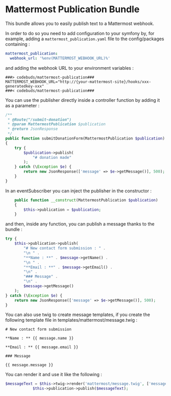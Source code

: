 # Mattermost Publication Bundle

This bundle allows you to easily publish text to a Mattermost webhook.

In order to do so you need to add configuration to your symfony by, for example, adding a `mattermost_publication.yaml` file to the config/packages containing :

```yaml
mattermost_publication:
  webhook_url: '%env(MATTERMOST_WEBHOOK_URL)%'
```

and adding the webhook URL to your environment variables :

```
###> codebuds/mattermost-publication###
MATTERMOST_WEBHOOK_URL="http://{your-mattermost-site}/hooks/xxx-generatedkey-xxx"
###< codebuds/mattermost-publication###
```

You can use the publisher directly inside a controller function by adding it as a parameter : 

```php
/**
 * @Route("/submit-donation")
 * @param MattermostPublication $publication
 * @return JsonResponse
 */
public function submitDonationForm(MattermostPublication $publication)
{
    try {
        $publication->publish(
            "# donation made"
        );
    } catch (\Exception $e) {
        return new JsonResponse(['message' => $e->getMessage()], 500);
    }
}
```

In an eventSubscriber you can inject the publisher in the constructor :

```php
    public function __construct(MattermostPublication $publication)
    {
        $this->publication = $publication;
    }
```

and then, inside any function, you can publish a message thanks to the bundle :

```php
try {
    $this->publication->publish(
        "# New contact form submission : " .
        "\n " .
        "**Name : **" . $message->getName() .
        "\n " .
        "**Email : **" . $message->getEmail() .
        "\n" .
        "### Message" .
        "\n" .
        $message->getMessage()
    );
} catch (\Exception $e) {
    return new JsonResponse(['message' => $e->getMessage()], 500);
}
```

You can also use twig to create message templates, if you create the following template file in templates/mattermost/message.twig :
```twig
# New contact form submission

**Name : ** {{ message.name }}

**Email : ** {{ message.email }}

### Message

{{ message.message }}
```

You can render it and use it like the following : 

```php
$messageText = $this->twig->render('mattermost/message.twig', ['message' => $message]);
            $this->publication->publish($messageText);
```